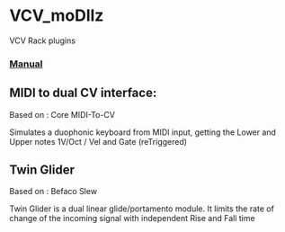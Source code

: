 # VCV_moDllz 
VCV Rack plugins

### [Manual](https://github.com/dllmusic/VCV_moDllz/blob/master/moDllz_manual.pdf)

## MIDI to dual CV interface:

Based on : Core MIDI-To-CV

Simulates a duophonic keyboard from MIDI input, getting the Lower and Upper notes 1V/Oct / Vel and Gate (reTriggered)

## Twin Glider

Based on : Befaco Slew

Twin Glider is a dual linear glide/portamento module.
It limits the rate of change of the incoming signal with independent Rise and Fall time
